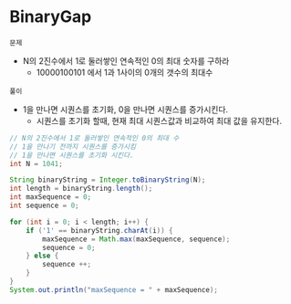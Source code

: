 # BinaryGap

`문제`
- N의 2진수에서 1로 둘러쌓인 연속적인 0의 최대 숫자를 구하라
  - 10000100101 에서 1과 1사이의 0개의 갯수의 최대수


`풀이`
- 1을 만나면 시퀀스를 초기화, 0을 만나면 시퀀스를 증가시킨다.
  - 시퀀스를 초기화 할때, 현재 최대 시퀀스값과 비교하여 최대 값을 유지한다.

```java
// N의 2진수에서 1로 둘러쌓인 연속적인 0의 최대 수
// 1을 만나기 전까지 시퀀스를 증가시킴
// 1을 만나면 시퀀스를 초기화 시킨다.
int N = 1041;

String binaryString = Integer.toBinaryString(N);
int length = binaryString.length();
int maxSequence = 0;
int sequence = 0;

for (int i = 0; i < length; i++) {
    if ('1' == binaryString.charAt(i)) {
        maxSequence = Math.max(maxSequence, sequence);
        sequence = 0;
    } else {
        sequence ++;
    }
}
System.out.println("maxSequence = " + maxSequence);
```
 

